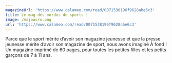 ```yaml
---
magazineUrl: 'https://www.calameo.com/read/0071538196f9628abe6c3'
title: Le mag des mordus de sports !
image: /mojoacro.png
url: 'https://www.calameo.com/read/0071538196f9628abe6c3'
---
```


Parce que le sport mérite d’avoir son magazine jeunesse et que la presse jeunesse mérite d’avoir son magazine de sport, nous avons imaginé À fond ! Un magazine imprimé de 60 pages, pour toutes les petites filles et les petits garçons de 7 à 11 ans.
